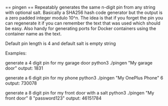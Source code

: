 == pingen ==
Repeatably generates the same n-digit pin from any string with optional salt. Basically a SHA256 hash code generator but the output is a zero padded integer modulo 10^n. The idea is that if you forget the pin you can regenerate it if you can remember the text that was used which should be easy. Also handy for generating ports for Docker containers using the container name as the text.

Default pin length is 4 and default salt is empty string

Examples:

generate a 4 digit pin for my garage door
python3 ./pingen "My garage door"
output: 1831

generate a 6 digit pin for my phone
python3 ./pingen "My OnePlus Phone" 6
output: 730078

generate a 8 digit pin for my front door with a salt
python3 ./pingen "My front door" 8 "password123"
output: 46151784